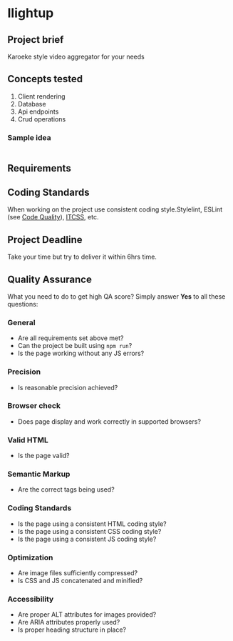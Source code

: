 Ilightup
======================

## Project brief
Karoeke style video aggregator for your needs

## Concepts tested
1. Client rendering
2. Database
3. Api endpoints
4. Crud operations

### Sample idea
![]()
## Requirements


## Coding Standards
When working on the project use consistent coding style.Stylelint, ESLint (see [Code Quality](https://www.getchisel.co/docs/development/code-quality/)), [ITCSS](https://www.getchisel.co/docs/development/itcss/), etc.

## Project Deadline
Take your time but try to deliver it within 6hrs time.

## Quality Assurance

What you need to do to get high QA score? Simply answer **Yes** to all these questions:

### General

- Are all requirements set above met?
- Can the project be built using `npm run`?
- Is the page working without any JS errors?

### Precision

- Is reasonable precision achieved?

### Browser check

- Does page display and work correctly in supported browsers?

### Valid HTML

- Is the page valid?

### Semantic Markup

- Are the correct tags being used?

### Coding Standards

- Is the page using a consistent HTML coding style?
- Is the page using a consistent CSS coding style?
- Is the page using a consistent JS coding style?

### Optimization

- Are image files sufficiently compressed?
- Is CSS and JS concatenated and minified?

### Accessibility

- Are proper ALT attributes for images provided?
- Are ARIA attributes properly used?
- Is proper heading structure in place?

